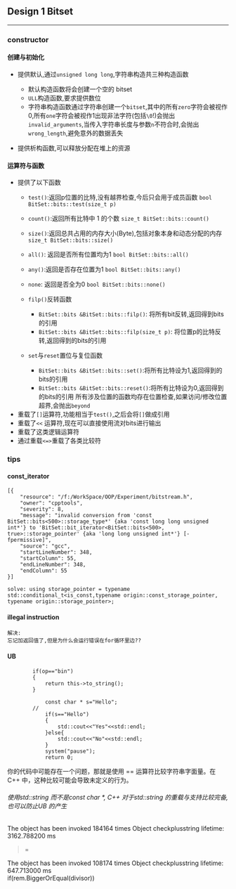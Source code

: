 ## Design 1  Bitset
---
### constructor 
#### 创建与初始化

* 提供默认,通过`unsigned long long`,字符串构造共三种构造函数
    * 默认构造函数将会创建一个空的 bitset
    * `ULL`构造函数,要求提供数位
    * 字符串构造函数通过字符串创建一个`bitset`,其中的所有`zero`字符会被视作0,所有`one`字符会被视作1出现非法字符(包括`\0`!)会抛出`invalid_arguments`,当传入字符串长度与参数`n`不符合时,会抛出`wrong_length`,避免意外的数据丢失

* 提供析构函数,可以释放分配在堆上的资源

#### 运算符与函数
* 提供了以下函数
    * `test()`:返回p位置的比特,没有越界检查,今后只会用于成员函数
    `bool BitSet::bits::test(size_t p)`

    * `count()`:返回所有比特中 1 的个数
    `size_t BitSet::bits::count()`

    * `size()`:返回总共占用的内存大小(Byte),包括对象本身和动态分配的内存
    `size_t BitSet::bits::size()`

    *  `all()`: 返回是否所有位置均为1
    `bool BitSet::bits::all()`

    * `any()`:返回是否存在位置为1
    `bool BitSet::bits::any()`

    * `none`: 返回是否全为0
    `bool BitSet::bits::none()`

    * `filp()`反转函数
        * `BitSet::bits &BitSet::bits::filp()`: 将所有bit反转,返回得到bits的引用
        * `BitSet::bits &BitSet::bits::filp(size_t p)`: 将位置p的比特反转,返回得到的bits的引用
    * `set`与`reset`置位与复位函数
        * `BitSet::bits &BitSet::bits::set()`:将所有比特设为1,返回得到的bits的引用
        * `BitSet::bits &BitSet::bits::reset()`:将所有比特设为0,返回得到的bits的引用
所有涉及位置的函数均存在位置检查,如果访问/修改位置超界,会抛出`beyond`
* 重载了`[]`运算符,功能相当于`test()`,之后会将`[]`做成引用
* 重载了`<<`  运算符,现在可以直接使用流对bits进行输出
* 重载了这类逻辑运算符
* 通过重载`<=>`重载了各类比较符


### tips
#### const_iterator 
```
[{
	"resource": "/f:/WorkSpace/OOP/Experiment/bitstream.h",
	"owner": "cpptools",
	"severity": 8,
	"message": "invalid conversion from 'const BitSet::bits<500>::storage_type*' {aka 'const long long unsigned int*'} to 'BitSet::bit_iterator<BitSet::bits<500>, true>::storage_pointer' {aka 'long long unsigned int*'} [-fpermissive]",
	"source": "gcc",
	"startLineNumber": 348,
	"startColumn": 55,
	"endLineNumber": 348,
	"endColumn": 55
}]

solve: using storage_pointer = typename std::conditional_t<is_const,typename origin::const_storage_pointer, typename origin::storage_pointer>;
```

#### illegal instruction
    解决:
    忘记加返回值了,但是为什么会运行错误在for循环里边??

#### UB
            if(op=="bin")
            {
                return this->to_string();
            }

            	const char * s="Hello";
            //
                if(s=="Hello")
                {
                    std::cout<<"Yes"<<std::endl;
                }else{
                    std::cout<<"No"<<std::endl;
                }
                system("pause");
                return 0;

你的代码中可能存在一个问题，那就是使用 == 运算符比较字符串字面量。在 C++ 中，这种比较可能会导致未定义的行为。

###### 使用std::string 而不是const char *, C++ 对于std::string 的重载与支持比较完备,也可以防止UB 的产生

##### 
The object has been invoked 184164 times
Object checkplusstring lifetime:   3162.788200   ms  
>=  

The object has been invoked 108174 times
Object checkplusstring lifetime:   647.713000   ms  
if(rem.BiggerOrEqual(divisor))
